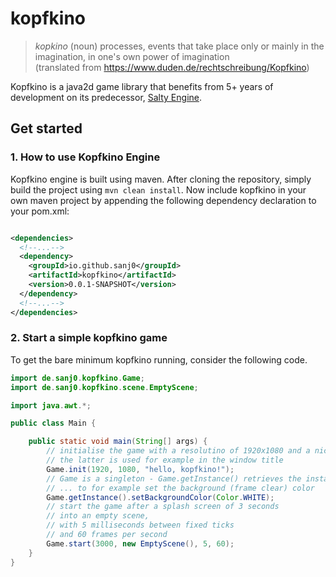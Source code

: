# kopfkino

> _kopkino_ (noun) processes, events that take place only or mainly in the imagination, in one's own power of imagination  
> (translated from https://www.duden.de/rechtschreibung/Kopfkino)

Kopfkino is a java2d game library that benefits from 5+ years of development on
its predecessor, [Salty Engine](https://www.github.com/sanj0/salty-engine).

## Get started

### 1. How to use Kopfkino Engine

Kopfkino engine is built using maven. After cloning the repository, simply build
the project using `mvn clean install`. Now include kopfkino in your own maven
project by appending the following dependency declaration to your pom.xml:

```xml

<dependencies>
  <!--...-->
  <dependency>
    <groupId>io.github.sanj0</groupId>
    <artifactId>kopfkino</artifactId>
    <version>0.0.1-SNAPSHOT</version>
  </dependency>
  <!--...-->
</dependencies>
```

### 2. Start a simple kopfkino game

To get the bare minimum kopfkino running, consider the following code.

```java
import de.sanj0.kopfkino.Game;
import de.sanj0.kopfkino.scene.EmptyScene;

import java.awt.*;

public class Main {

    public static void main(String[] args) {
        // initialise the game with a resolutino of 1920x1080 and a nice name
        // the latter is used for example in the window title
        Game.init(1920, 1080, "hello, kopfkino!");
        // Game is a singleton - Game.getInstance() retrieves the instance
        // ... to for example set the background (frame clear) color
        Game.getInstance().setBackgroundColor(Color.WHITE);
        // start the game after a splash screen of 3 seconds
        // into an empty scene,
        // with 5 milliseconds between fixed ticks
        // and 60 frames per second
        Game.start(3000, new EmptyScene(), 5, 60);
    }
}
```
